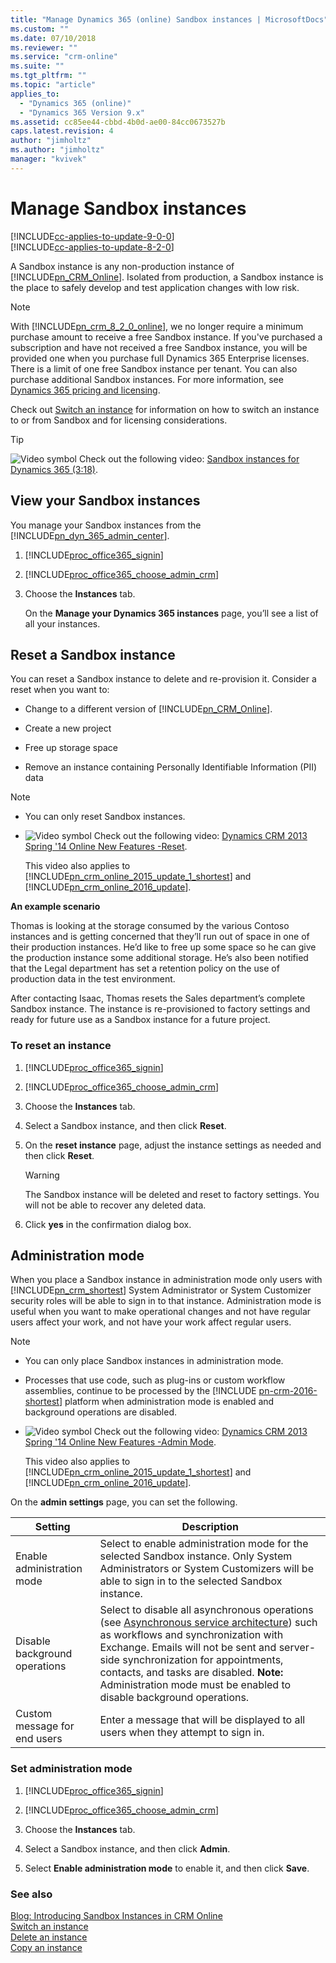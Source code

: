 ```yaml
---
title: "Manage Dynamics 365 (online) Sandbox instances | MicrosoftDocs"
ms.custom: ""
ms.date: 07/10/2018
ms.reviewer: ""
ms.service: "crm-online"
ms.suite: ""
ms.tgt_pltfrm: ""
ms.topic: "article"
applies_to: 
  - "Dynamics 365 (online)"
  - "Dynamics 365 Version 9.x"
ms.assetid: cc85ee44-cbbd-4b0d-ae00-84cc0673527b
caps.latest.revision: 4
author: "jimholtz"
ms.author: "jimholtz"
manager: "kvivek"
---
```

# Manage Sandbox instances

[!INCLUDE[cc-applies-to-update-9-0-0](../includes/cc_applies_to_update_9_0_0.md)]<br/>[!INCLUDE[cc-applies-to-update-8-2-0](../includes/cc_applies_to_update_8_2_0.md)]

A Sandbox instance is any non-production instance of [!INCLUDE[pn_CRM_Online](../includes/pn-crm-online.md)]. Isolated from production, a Sandbox instance is the place to safely develop and test application changes with low risk.  
  
> [!NOTE]
> With [!INCLUDE[pn_crm_8_2_0_online](../includes/pn-crm-8-2-0-online.md)], we no longer require a minimum purchase amount to receive a free Sandbox instance. If you've purchased a subscription and have not received a free Sandbox instance, you will be provided one when you purchase full Dynamics 365 Enterprise licenses. There is a limit of one free Sandbox instance per tenant. You can also purchase additional Sandbox instances. For more information, see [Dynamics 365 pricing and licensing](http://go.microsoft.com/fwlink/p/?LinkID=321102).  
>
> Check out [Switch an instance](switch-instance.md) for information on how to switch an instance to or from Sandbox and for licensing considerations.

> [!TIP]
> ![Video symbol](../admin/media/video-thumbnail-4.png "Video symbol") Check out the following video: [Sandbox instances for Dynamics 365 (3:18)](https://go.microsoft.com/fwlink/p/?linkid=838057).  
  
<a name="BKMK_View"></a>   

## View your Sandbox instances  
 You manage your Sandbox instances from the [!INCLUDE[pn_dyn_365_admin_center](../includes/pn-dyn-365-admin-center.md)].  
  
1. [!INCLUDE[proc_office365_signin](../includes/proc-office365-signin.md)]  
  
2. [!INCLUDE[proc_office365_choose_admin_crm](../includes/proc-office365-choose-admin-crm.md)]  
  
3. Choose the **Instances** tab.  
  
   On the **Manage your Dynamics 365 instances** page, you’ll see a list of all your instances.  
  
<a name="BKMK_Reset"></a>   
## Reset a Sandbox instance  
 You can reset a Sandbox instance to delete and re-provision it. Consider a reset when you want to:  
  
- Change to a different version of [!INCLUDE[pn_CRM_Online](../includes/pn-crm-online.md)].  
  
- Create a new project  
  
- Free up storage space  
  
- Remove an instance containing Personally Identifiable Information (PII) data  
  
> [!NOTE]
> - You can only reset Sandbox instances.  
> - ![Video symbol](../admin/media/video-thumbnail-4.png "Video symbol") Check out the following video: [Dynamics CRM 2013 Spring '14 Online New Features -Reset](http://youtu.be/nJDyuFdh0Nk).  
> 
>     This video also applies to [!INCLUDE[pn_crm_online_2015_update_1_shortest](../includes/pn-crm-online-2015-update-1-shortest.md)] and [!INCLUDE[pn_crm_online_2016_update](../includes/pn-crm-online-2016-update.md)].  
  
 **An example scenario**  
  
 Thomas is looking at the storage consumed by the various Contoso instances and is getting concerned that they’ll run out of space in one of their production instances.  He’d like to free up some space so he can give the production instance some additional storage.  He’s also been notified that the Legal department has set a retention policy on the use of production data in the test environment.  
  
 After contacting Isaac, Thomas resets the Sales department’s complete Sandbox instance. The instance is re-provisioned to factory settings and ready for future use as a Sandbox instance for a future project.  
  
### To reset an instance  
  
1. [!INCLUDE[proc_office365_signin](../includes/proc-office365-signin.md)]  
  
2. [!INCLUDE[proc_office365_choose_admin_crm](../includes/proc-office365-choose-admin-crm.md)]  
  
3. Choose the **Instances** tab.  
  
4. Select a Sandbox instance, and then click **Reset**.  
  
5. On the **reset instance** page, adjust the instance settings as needed and then click **Reset**.  
  
   > [!WARNING]
   >  The Sandbox instance will be deleted and reset to factory settings. You will not be able to recover any deleted data.  
  
6. Click **yes** in the confirmation dialog box.  
  
<a name="BKMK_AdminMode"></a>   
## Administration mode  
 When you place a Sandbox instance in administration mode only users with [!INCLUDE[pn_crm_shortest](../includes/pn-crm-shortest.md)] System Administrator or System Customizer security roles will be able to sign in to that instance. Administration mode is useful when you want to make operational changes and not have regular users affect your work, and not have your work affect regular users.  
  
> [!NOTE]
> - You can only place Sandbox instances in administration mode.  
> - Processes that use code, such as plug-ins or custom workflow assemblies, continue to be processed by the [!INCLUDE [pn-crm-2016-shortest](../includes/pn-crm-2016-shortest.md)] platform when administration mode is enabled and background operations are disabled.
> - ![Video symbol](../admin/media/video-thumbnail-4.png "Video symbol") Check out the following video: [Dynamics CRM 2013 Spring '14 Online New Features -Admin Mode](http://youtu.be/aUgwT-GuKO8).  
> 
>      This video also applies to [!INCLUDE[pn_crm_online_2015_update_1_shortest](../includes/pn-crm-online-2015-update-1-shortest.md)] and [!INCLUDE[pn_crm_online_2016_update](../includes/pn-crm-online-2016-update.md)].  
  
 On the **admin settings** page, you can set the following.  
  
|Setting|Description|  
|-------------|-----------------|  
|Enable administration mode|Select to enable administration mode for the selected Sandbox instance. Only System Administrators or System Customizers will be able to sign in to the selected Sandbox instance.|  
|Disable background operations|Select to disable all asynchronous operations (see [Asynchronous service architecture](../developer/asynchronous-service-architecture.md)) such as workflows and synchronization with Exchange. Emails will not be sent and server-side synchronization for appointments, contacts, and tasks are disabled. **Note:**  Administration mode must be enabled to disable background operations.|  
|Custom message for end users|Enter a message that will be displayed to all users when they attempt to sign in.|  
  
### Set administration mode  
  
1. [!INCLUDE[proc_office365_signin](../includes/proc-office365-signin.md)]  
  
2. [!INCLUDE[proc_office365_choose_admin_crm](../includes/proc-office365-choose-admin-crm.md)]  
  
3. Choose the **Instances** tab.  
  
4. Select a Sandbox instance, and then click **Admin**.  
  
5. Select **Enable administration mode** to enable it, and then click **Save**.  
  
### See also  
 [Blog: Introducing Sandbox Instances in CRM Online](http://blogs.msdn.com/b/crm/archive/2014/03/20/introducing-sandbox-instances-in-crm-online.aspx)   
 [Switch an instance](../admin/switch-instance.md)   
 [Delete an instance](../admin/delete-instance.md)   
 [Copy an instance](../admin/copy-instance.md)   

